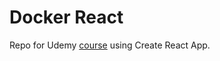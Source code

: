 # Docker React

Repo for Udemy [course](https://www.udemy.com/docker-and-kubernetes-the-complete-guide/) using Create React App.